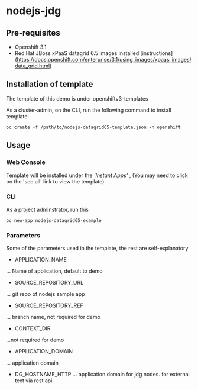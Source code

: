 

# nodejs-jdg

## Pre-requisites
* Openshift 3.1
* Red Hat JBoss xPaaS datagrid 6.5 images installed  [instructions] (https://docs.openshift.com/enterprise/3.1/using_images/xpaas_images/data_grid.html)
 
## Installation of template
The template of this demo is under openshiftv3-templates

As a cluster-admin, on the CLI, run the following command to install template:

`oc create -f /path/to/nodejs-datagrid65-template.json -n openshift`

## Usage
### Web Console
Template will be installed under the _'Instant Apps'_ , (You may need to click on the 'see all' link to view the template) 

### CLI
As a project adminstrator, run this 

`oc new-app nodejs-datagrid65-example`

### Parameters

Some of the parameters used in the template, the rest are self-explanatory

* APPLICATION_NAME

... Name of application, default to demo
* SOURCE_REPOSITORY_URL

... git repo of nodejs sample app
* SOURCE_REPOSITORY_REF

... branch name, not required for demo
* CONTEXT_DIR

...not required for demo
*  APPLICATION_DOMAIN

... application domain
*  DG_HOSTNAME_HTTP
... application domain for jdg nodes. for external text via rest api
